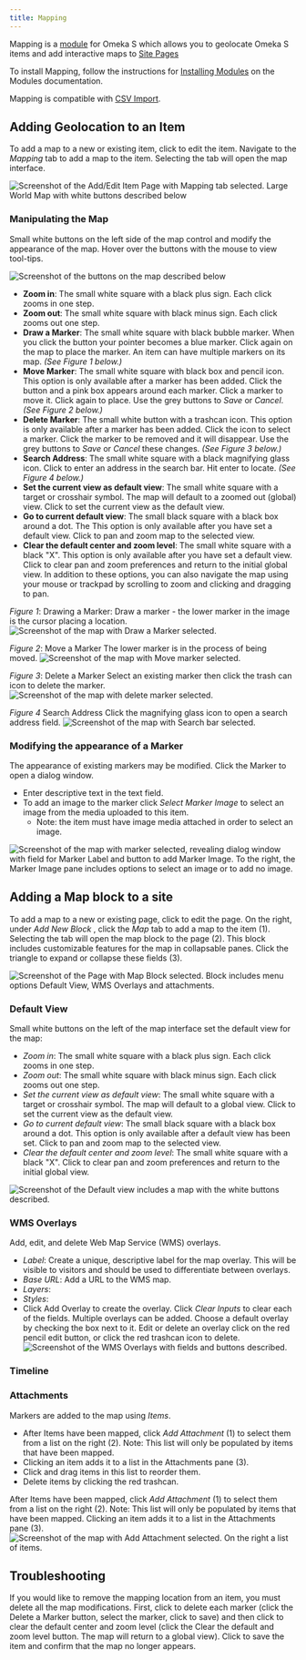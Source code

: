 ```yaml
---
title: Mapping 
---
```


Mapping is a [module](../modules/index.md) for Omeka S which allows you to geolocate Omeka S items and add interactive maps to [Site Pages](../sites/site_pages)

To install Mapping, follow the instructions for [Installing Modules](../modules/index.md#installing-modules) on the Modules documentation.

Mapping is compatible with [CSV Import](../modules/csvimport.md). 

## Adding Geolocation to an Item

To add a map to a new or existing item, click to edit the item. Navigate to the  _Mapping_ tab to add a map to the item. Selecting the tab will open the map interface.

![Screenshot of the Add/Edit Item Page with Mapping tab selected. Large World Map with white buttons described below](../modules/modulesfiles/Mapping_Item_Add.png)

### Manipulating the Map
Small white buttons on the left side of the map control and modify the appearance of the map. Hover over the buttons with the mouse to view tool-tips.

![Screenshot of the buttons on the map described below](../modules/modulesfiles/Mapping_JustButtons.png) 

* **Zoom in**: The small white square with a black plus sign. Each click zooms in one step.
* **Zoom out**: The small white square with black minus sign. Each click zooms out one step.
* **Draw a Marker**: The small white square with black bubble marker. When you click the button your pointer becomes a blue marker. Click again on the map to place the marker. An item can have multiple markers on its map. _(See Figure 1 below.)_
* **Move Marker**: The small white square with black box and pencil icon. This option is only available after a marker has been added. Click the button and a pink box appears around each marker. Click a marker to move it. Click again to place. Use the grey buttons to _Save_ or _Cancel_. _(See Figure 2 below.)_
* **Delete Marker**: The small white button with a trashcan icon. This option is only available after a marker has been added. Click the icon to select a marker. Click the marker to be removed and it will disappear. Use the grey buttons to _Save_ or _Cancel_ these changes. _(See Figure 3 below.)_
* **Search Address**: The small white square with a black magnifying glass icon. Click to enter an address in the search bar. Hit enter to locate. _(See Figure 4 below.)_
* **Set the current view as default view**: The small white square with a target or crosshair symbol. The map will default to a zoomed out (global) view. Click to set the current view as the default view.
* **Go to current default view**: The small black square with a black box around a dot. The This option is only available after you have set a default view. Click to pan and zoom map to the selected view.
* **Clear the default center and zoom level**: The small white square with a black "X". This option is only available after you have set a default view. Click to clear pan and zoom preferences and return to the initial global view.
In addition to these options, you can also navigate the map using your mouse or trackpad by scrolling to zoom and clicking and dragging to pan.


*Figure 1*: Drawing a Marker:
Draw a marker - the lower marker in the image is the cursor placing a location.
![Screenshot of the map with Draw a Marker selected.](../modules/modulesfiles/Mapping_Item_Draw.png)


*Figure 2*: Move a Marker
The lower marker is in the process of being moved. 
![Screenshot of the map with Move marker selected.](../modules/modulesfiles/Mapping_Item_Move.png)


*Figure 3*: Delete a Marker
Select an existing marker then click the trash can icon to delete the marker.
![Screenshot of the map with delete marker selected.](../modules/modulesfiles/Mapping_Item_Delete.png)

*Figure 4* Search Address
Click the magnifying glass icon to open a search address field.
![Screenshot of the map with Search bar selected.](../modules/modulesfiles/Mapping_Item_Search.png)



### Modifying the appearance of a Marker
The appearance of existing markers may be modified. Click the Marker to open a dialog window. 
* Enter descriptive text in the text field. 
* To add an image to the marker click _Select Marker Image_ to select an image from the media uploaded to this item. 
	* Note: the item must have image media attached in order to select an image. 


![Screenshot of the map with marker selected, revealing dialog window with field for Marker Label and button to add Marker Image. To the right, the Marker Image pane includes options to select an image or to add no image.](../modules/modulesfiles/Mapping_Item_Modify.png)

## Adding a Map block to a site
To add a map to a new or existing page, click to edit the page. On the right, under _Add New Block_ , click the  _Map_ tab to add a map to the item (1). Selecting the tab will open the map block to the page (2). This block includes customizable features for the map in collapsable panes. Click the triangle to expand or collapse these fields (3). 

![Screenshot of the Page with Map Block selected. Block includes menu options Default View, WMS Overlays and attachments.](../modules/modulesfiles/Mapping_Page_MapBlock.png)

### Default View 
 Small white buttons on the left of the map interface set the default view for the map: 
 
 * _Zoom in_: The small white square with a black plus sign. Each click zooms in one step.
 * _Zoom out_: The small white square with black minus sign. Each click zooms out one step.
 * _Set the current view as default view_: The small white square with a target or crosshair symbol. The map will default to a global view. Click to set the current view as the default view.
 * _Go to current default view_: The small black square with a black box around a dot. This option is only available after a default view has been set. Click to pan and zoom map to the selected view.
 * _Clear the default center and zoom level_: The small white square with a black "X". Click to clear pan and zoom preferences and return to the initial global view.

![Screenshot of the Default view includes a map with the white buttons described.](../modules/modulesfiles/Mapping_Page_Default.png)

### WMS Overlays

 Add, edit, and delete Web Map Service (WMS) overlays.
 
 * _Label_: Create a unique, descriptive label for the map overlay. This will be visible to visitors and should be used to differentiate between overlays. 
 * _Base URL_: Add a URL to the WMS map.
 * _Layers_:
 * _Styles_:
 * Click Add Overlay to create the overlay. Click _Clear Inputs_ to clear each of the fields. Multiple overlays can be added. Choose a default overlay by checking the box next to it. Edit or delete an overlay click on the red pencil edit button, or click the red trashcan icon to delete.
![Screenshot of the WMS Overlays with fields and buttons described.](../modules/modulesfiles/Mapping_Page_Overlays.png)

### Timeline


### Attachments

Markers are added to the map using _Items_.

* After Items have been mapped, click _Add Attachment_  (1) to select them from a list on the right (2). Note: This list will only be populated by items that have been mapped.
* Clicking an item adds it to a list in the Attachments pane (3).
* Click and drag items in this list to reorder them. 
* Delete items by clicking the red trashcan. 

After Items have been mapped, click _Add Attachment_  (1) to select them from a list on the right (2). Note: This list will only be populated by items that have been mapped. Clicking an item adds it to a list in the Attachments pane (3).
![Screenshot of the map with Add Attachment selected. On the right a list of items.](../modules/modulesfiles/Mapping_Page_Attachments.png)

## Troubleshooting
If you would like to remove the mapping location from an item, you must delete all the map modifications. First, click to delete each marker (click the Delete a Marker button, select the marker, click to save) and then click to clear the default center and zoom level (click the Clear the default and zoom level button. The map will return to a global view). Click to save the item and confirm that the map no longer appears.
